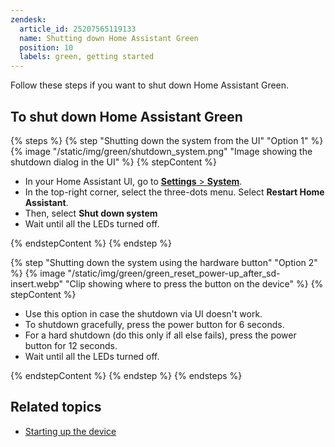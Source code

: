 ```yaml
---
zendesk:
  article_id: 25207565119133
  name: Shutting down Home Assistant Green
  position: 10
  labels: green, getting started
---
```


Follow these steps if you want to shut down Home Assistant Green.

## To shut down Home Assistant Green

{% steps %}
{% step "Shutting down the system from the UI" "Option 1" %}
{% image "/static/img/green/shutdown_system.png" "Image showing the shutdown dialog in the UI" %}
{% stepContent %}

- In your Home Assistant UI, go to [**Settings** > **System**](https://my.home-assistant.io/redirect/system_dashboard/).
- In the top-right corner, select the three-dots menu. Select **Restart Home Assistant**.
- Then, select **Shut down system**
- Wait until all the LEDs turned off.

{% endstepContent %}
{% endstep %}

{% step "Shutting down the system using the hardware button" "Option 2" %}
{% image "/static/img/green/green_reset_power-up_after_sd-insert.webp" "Clip showing where to press the button on the device" %}
{% stepContent %}

- Use this option in case the shutdown via UI doesn't work.
- To shutdown gracefully, press the power button for 6 seconds.
- For a hard shutdown (do this only if all else fails), press the power button for 12 seconds.
- Wait until all the LEDs turned off.

{% endstepContent %}
{% endstep %}
{% endsteps %}

## Related topics

- [Starting up the device](/hc/en-us/articles/25209783508125/)